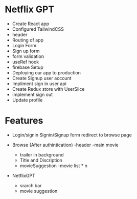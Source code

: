 # Netflix GPT

- Create React app
- Configured TailwindCSS
- header 
- Routing of app
- Login Form 
- Sign up form
- form validation
- useRef hook
- firebase Setup
- Deploying our app to production 
- Create Signup user account
- Impliment sign in user api
- Create Redux store with UserSlice
- implement sign out
- Update profile 


# Features

- Login/signin
  Signin/Signup form
  redirect to browse page

- Browse (After authintication)
  -header
  -main movie
    - trailer in background
    - Title and Discription
    - movieSuggestion
        -movie list * n

- NetflixGPT 
    - srarch bar
    - movie suggestion        

